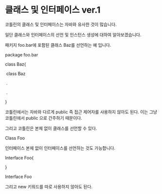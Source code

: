 # 클래스 및 인터페이스 ver.1

코틀린의 클래스 및 인터페이스는 자바와 유사한 것이 많습니다.



일단 클래스와 인터페이스의 선언 및 인스턴스 생성에 대하여 알아보겠습니다.

패키지 foo.bar에 포함된 클래스 Baz를 선언하는 예 입니다.



package foo.bar



class Baz{

​	class Baz

​	.

​	.

}

코틀린에서는 자바와 다르게 public 즉 접근 제어자를 사용하지 않아도 된다. 이는 그냥 코틀린에서 public 으로 간주하기 때문이다.

그리고 코틀린은 본체 없이 클래스를 선언할 수 있다.



Class Foo 



인터페이스 본체 없이 인터페이스를 선언하는 것도 가능합니다.



Interface Foo{

}

Interface Foo



그리고 new 키워드를 따로 사용하지 않아도 된다. 